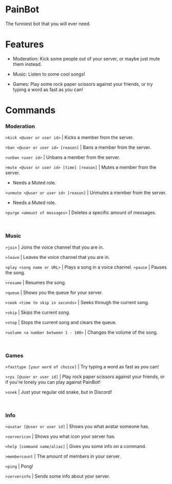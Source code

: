# PainBot

The funniest bot that you will ever need.

# Features

- Moderation: Kick some people out of your server, or maybe just mute them instead.

- Music: Listen to some cool songs!

- Games: Play some rock paper scissors against your friends, or try typing a word as fast as you can!

# Commands

### Moderation

`>kick <@user or user id>` | Kicks a member from the server.

`>ban <@user or user id> [reason]` | Bans a member from the server.

`>unban <user id>` | Unbans a member from the server.

`>mute <@user or user id> [time] [reason]` | Mutes a member from the server.

- Needs a Muted role.

`>unmute <@user or user id> [reason]` | Unmutes a member from the server.

- Needs a Muted role.

`>purge <amount of messages>` | Deletes a specific amount of messages.

<br />

### Music

`>join` | Joins the voice channel that you are in.

`>leave` | Leaves the voice channel that you are in.

`>play <song name or URL>` | Plays a song in a voice channel.
`>pause` | Pauses the song.

`>resume` | Resumes the song.

`>queue` | Shows you the queue for your server.

`>seek <time to skip in seconds>` | Seeks through the current song.

`>skip` | Skips the current song.

`>stop` | Stops the current song and clears the queue.

`>volume <a number between 1 - 100>` | Changes the volume of the song.

<br />

### Games

`>fasttype [your word of choice]` | Try typing a word as fast as you can!

`>rps [@user or user id]` | Play rock paper scissors against your friends, or if you're lonely you can play against PainBot!

`>snek` | Just your regular old snake, but in Discord!

<br />

### Info

`>avatar [@user or user id]` | Shows you what avatar someone has.

`>servericon` | Shows you what icon your server has.

`>help [command name/alias]` | Gives you some info on a command.

`>membercount` | The amount of members in your server.

`>ping` | Pong!

`>serverinfo` | Sends some info about your server.
